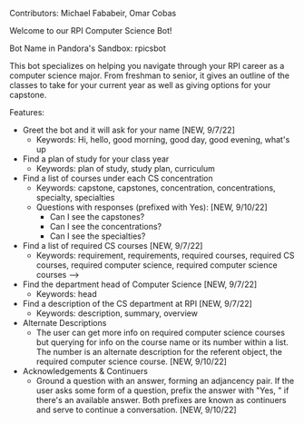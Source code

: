 Contributors: Michael Fababeir, Omar Cobas

Welcome to our RPI Computer Science Bot!

Bot Name in Pandora's Sandbox: rpicsbot

This bot specializes on helping you navigate through your RPI career as a computer science major.
From freshman to senior, it gives an outline of the classes to take for your current year as well as
giving options for your capstone.

Features:
- Greet the bot and it will ask for your name [NEW, 9/7/22]
  - Keywords: Hi, hello, good morning, good day, good evening, what's up
- Find a plan of study for your class year
  - Keywords: plan of study, study plan, curriculum
- Find a list of courses under each CS concentration
  - Keywords: capstone, capstones, concentration, concentrations, specialty, specialties
  - Questions with responses (prefixed with Yes): [NEW, 9/10/22]
    - Can I see the capstones?
    - Can I see the concentrations?
    - Can I see the specialties?
- Find a list of required CS courses [NEW, 9/7/22]
  - Keywords: requirement, requirements, required courses, required CS courses, required computer science, required computer science courses -->
- Find the department head of Computer Science [NEW, 9/7/22]
  - Keywords: head
- Find a description of the CS department at RPI [NEW, 9/7/22]
  - Keywords: description, summary, overview
- Alternate Descriptions
  - The user can get more info on required computer science courses but querying for info on the course name or its number within a list. The number is an alternate description for the referent object, the required computer science course. [NEW, 9/10/22]
- Acknowledgements & Continuers
  - Ground a question with an answer, forming an adjancency pair. If the user asks some form of a question, prefix the answer with "Yes, " if there's an available answer. Both prefixes are known as continuers and serve to continue a conversation. [NEW, 9/10/22]
